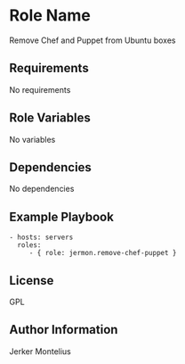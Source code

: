 Role Name
=========

Remove Chef and Puppet from Ubuntu boxes

Requirements
------------

No requirements

Role Variables
--------------

No variables

Dependencies
------------

No dependencies

Example Playbook
----------------


    - hosts: servers
      roles:
         - { role: jermon.remove-chef-puppet }

License
-------

GPL

Author Information
------------------

Jerker Montelius
